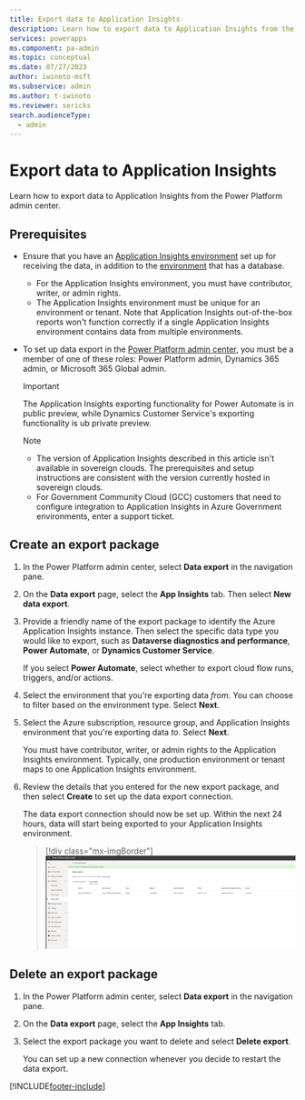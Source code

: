 ```yaml
---
title: Export data to Application Insights 
description: Learn how to export data to Application Insights from the Power Platform admin center.
services: powerapps
ms.component: pa-admin
ms.topic: conceptual
ms.date: 07/27/2023
author: iwinoto-msft
ms.subservice: admin
ms.author: t-iwinoto
ms.reviewer: sericks
search.audienceType: 
  - admin
---
```

# Export data to Application Insights 

Learn how to export data to Application Insights from the Power Platform admin center.

## Prerequisites

- Ensure that you have an [Application Insights environment](/azure/azure-monitor/app/create-workspace-resource) set up for receiving the data, in addition to the [environment](environments-overview.md) that has a database.
  
   - For the Application Insights environment, you must have contributor, writer, or admin rights.
   - The Application Insights environment must be unique for an environment or tenant. Note that Application Insights out-of-the-box reports won't function correctly if a single Application Insights environment contains data from multiple environments.

- To set up data export in the [Power Platform admin center](https://admin.powerplatform.microsoft.com/), you must be a member of one of these roles: Power Platform admin, Dynamics 365 admin, or Microsoft 365 Global admin.

    > [!IMPORTANT] 
    > The Application Insights exporting functionality for Power Automate is in public preview, while Dynamics Customer Service's exporting functionality is ub private preview.

    > [!NOTE]
    > - The version of Application Insights described in this article isn't available in sovereign clouds. The prerequisites and setup instructions are consistent with the version currently hosted in sovereign clouds.
    > - For Government Community Cloud (GCC) customers that need to configure integration to Application Insights in Azure Government environments, enter a support ticket.

## Create an export package

1. In the Power Platform admin center, select **Data export** in the navigation pane.

1. On the **Data export** page, select the **App Insights** tab. Then select **New data export**.

1. Provide a friendly name of the export package to identify the Azure Application Insights instance. Then select the specific data type you would like to export, such as **Dataverse diagnostics and performance**, **Power Automate**, or **Dynamics Customer Service**.

   If you select **Power Automate**, select whether to export cloud flow runs, triggers, and/or actions.
   
1. Select the environment that you're exporting data _from_. You can choose to filter based on the environment type. Select **Next**.

1. Select the Azure subscription, resource group, and Application Insights environment that you're exporting data _to_. Select **Next**.

    You must have contributor, writer, or admin rights to the Application Insights environment. Typically, one production environment or tenant maps to one Application Insights environment. 

1. Review the details that you entered for the new export package, and then select **Create** to set up the data export connection. 

   The data export connection should now be set up. Within the next 24 hours, data will start being exported to your Application Insights environment.

   > [!div class="mx-imgBorder"] 
   > ![Data export success.](media/Step5a_AppInsights.png "Data export success")

## Delete an export package

1. In the Power Platform admin center, select **Data export** in the navigation pane.

1. On the **Data export** page, select the **App Insights** tab. 

1. Select the export package you want to delete and select **Delete export**.

   You can set up a new connection whenever you decide to restart the data export.



[!INCLUDE[footer-include](../includes/footer-banner.md)]
